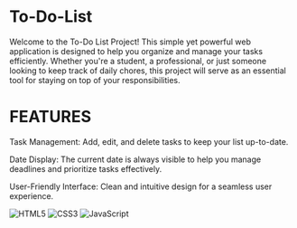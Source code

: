 # To-Do-List

Welcome to the To-Do List Project! This simple yet powerful web application is designed to help you organize and manage your tasks efficiently. Whether you're a student, a professional, or just someone looking to keep track of daily chores, this project will serve as an essential tool for staying on top of your responsibilities.

# FEATURES

Task Management: Add, edit, and delete tasks to keep your list up-to-date.

Date Display: The current date is always visible to help you manage deadlines and prioritize tasks effectively.

User-Friendly Interface: Clean and intuitive design for a seamless user experience.

![HTML5](https://img.shields.io/badge/-HTML5-E34F26?style=flat&logo=html5&logoColor=white)
![CSS3](https://img.shields.io/badge/-CSS3-1572B6?style=flat&logo=css3&logoColor=white)
![JavaScript](https://img.shields.io/badge/-JavaScript-F7DF1E?style=flat&logo=javascript&logoColor=black)
